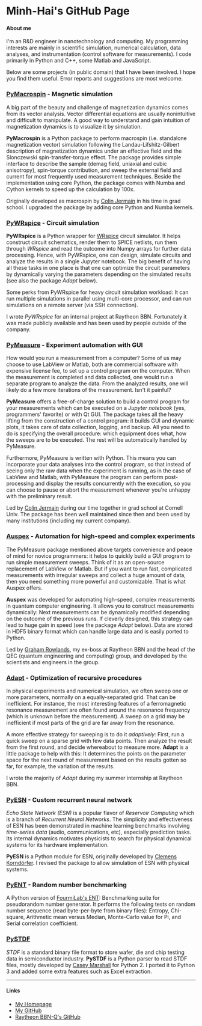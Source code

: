 # Minh-Hai's GitHub Page

#### About me

I'm an R&D engineer in nanotechnology and computing. My programming interests are mainly in scientific simulation, numerical calculation, data analyses, and instrumentation (control software for measurements). I code primarily in Python and C++, some Matlab and JavaScript.

Below are some projects (in public domain) that I have been involved. I hope you find them useful. Error reports and suggestions are most welcome.


### [PyMacrospin](https://github.com/minhhaiphys/pymacrospin) - Magnetic simulation

A big part of the beauty and challenge of magnetization dynamics comes from its vector analysis. Vector differential equations are usually nonintuitive and difficult to manipulate. A good way to understand and gain intuition of magnetization dynamics is to visualize it by simulation.

**PyMacrospin** is a Python package to perform macrospin (i.e. standalone magnetization vector) simulation following the Landau-Lifshitz-Gilbert description of magnetization dynamics under an effective field and the Slonczewski spin-transfer-torque effect. The package provides simple interface to describe the sample (demag field, uniaxial and cubic anisotropy), spin-torque contribution, and sweep the external field and current for most frequently used measurement techniques. Beside the implementation using core Python, the package comes with Numba and Cython kernels to speed up the calculation by 100x.

Originally developed as macrospin by [Colin Jermain](https://github.com/cjermain) in his time in grad school. I upgraded the package by adding core Python and Numba kernels.


### [PyWRspice](https://github.com/BBN-Q/pyWRspice) - Circuit simulation

**PyWRspice** is a Python wrapper for [WRspice](http://www.wrcad.com/) circuit simulator. It helps construct circuit schematics, render them to SPICE netlists, run them through _WRspice_ and read the outcome into Numpy arrays for further data processing. Hence, with PyWRspice, one can design, simulate circuits and analyze the results in a single Jupyter notebook. The big benefit of having all these tasks in one place is that one can optimize the circuit parameters by dynamically varying the parameters depending on the simulated results (see also the package _Adapt_ below).

Some perks from PyWRspice for heavy circuit simulation workload: It can run multiple simulations in parallel using multi-core processor, and can run simulations on a remote server (via SSH connection).

I wrote _PyWRspice_ for an internal project at Raytheon BBN. Fortunately it was made publicly available and has been used by people outside of the company.


### [PyMeasure](https://github.com/ralph-group/pymeasure) - Experiment automation with GUI

How would you run a measurement from a computer? Some of us may choose to use LabView or Matlab, both are commercial software with expensive license fee, to set up a control program on the computer. When the measurement is completed and data collected, one would run a separate program to analyze the data. From the analyzed results, one will likely do a few more iterations of the measurement. Isn't it painful?

**PyMeasure** offers a free-of-charge solution to build a control program for your measurements which can be executed on a _Jupyter notebook_ (yes, programmers' favorite) or with Qt GUI. The package takes all the heavy lifting from the construction of a control program: it builds GUI and dynamic plots, it takes care of data collection, logging, and backup. All you need to do is specifying the overall procedure: which equipment does what, how the sweeps are to be executed. The rest will be automatically handled by PyMeasure.

Furthermore, PyMeasure is written with Python. This means you can incorporate your data analyses into the control program, so that instead of seeing only the raw data when the experiment is running, as in the case of LabView and Matlab, with PyMeasure the program can perform post-processing and display the results concurrently with the execution, so you can choose to pause or abort the measurement whenever you're unhappy with the preliminary result.

Led by [Colin Jermain](https://github.com/cjermain) during our time together in grad school at Cornell Univ. The package has been well maintained since then and been used by many institutions (including my current company).


### [Auspex](https://github.com/BBN-Q/Auspex) - Automation for high-speed and complex experiments

The PyMeasure package mentioned above targets convenience and peace of mind for novice programmers: it helps to quickly build a GUI program to run simple measurement sweeps. Think of it as an open-source replacement of LabView or Matlab. But if you want to run fast, complicated measurements with irregular sweeps and collect a huge amount of data, then you need something more powerful and customizable. That is what Auspex offers.

**Auspex** was developed for automating high-speed, complex measurements in quantum computer engineering. It allows you to construct measurements dynamically: Next measurements can be dynamically modified depending on the outcome of the previous runs. If cleverly designed, this strategy can lead to huge gain in speed (see the package _Adapt_ below). Data are stored in HDF5 binary format which can handle large data and is easily ported to Python.

Led by [Graham Rowlands](https://github.com/grahamrow), my ex-boss at Raytheon BBN and the head of the QEC (quantum engineering and computing) group, and developed by the scientists and engineers in the group.


### [Adapt](https://github.com/BBN-Q/Adapt) - Optimization of recursive procedures

In physical experiments and numerical simulation, we often sweep one or more parameters, normally on a equally-separated grid. That can be inefficient. For instance, the most interesting features of a ferromagnetic resonance measurement are often found around the resonance frequency (which is unknown before the measurement). A sweep on a grid may be inefficient if most parts of the grid are far away from the resonance.

A more effective strategy for sweeping is to do it _adaptively_: First, run a quick sweep on a sparse grid with few data points. Then analyze the result from the first round, and decide whereabout to measure more. **Adapt** is a little package to help with this: It determines the points on the parameter space for the next round of measurement based on the results gotten so far, for example, the variation of the results.

I wrote the majority of _Adapt_ during my summer internship at Raytheon BBN.


### [PyESN](https://github.com/minhhaiphys/pyESN) - Custom recurrent neural network

_Echo State Network (ESN)_ is a popular flavor of _Reservoir Computing_ which is a branch of _Recurrent Neural Networks_. The simplicity and effectiveness of ESN has been demonstrated in machine learning benchmarks involving _time-series data_ (audio, communications, etc), especially prediction tasks. Its internal dynamics motivates physicists to search for physical dynamical systems for its hardware implementation.

**PyESN** is a Python module for ESN, originally developed by [Clemens Korndörfer](https://github.com/cknd/pyESN). I revised the package to allow simulation of ESN with physical systems.

### [PyENT](https://github.com/minhhaiphys/PyENT) - Random number benchmarking

A Python version of [FourmiLab's ENT](http://www.fourmilab.ch/random/): Benchmarking suite for pseudorandom number generator. It performs the following tests on random number sequence (read byte-per-byte from binary files): Entropy, Chi-square, Arithmetic mean versus Median, Monte-Carlo value for Pi, and Serial correlation coefficient.

### [PySTDF](https://github.com/minhhaiphys/pystdf)

_STDF_ is a standard binary file format to store wafer, die and chip testing data in semiconductor industry. **PySTDF** is a Python parser to read STDF files, mostly developed by [Casey Marshall](https://github.com/cmars/pystdf) for Python 2. I ported it to Python 3 and added some extra features such as Excel extraction.

---

#### Links
* [My Homepage](https://www.minhhai.me)
* [My GitHub](https://github.com/minhhaiphys)
* [Raytheon BBN-Q's GitHub](https://github.com/BBN-Q)

